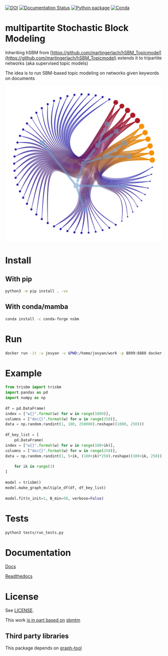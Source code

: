 [![DOI](https://zenodo.org/badge/DOI/10.TBA/TBA.svg)](https://doi.org/TBA)
[![Documentation Status](https://readthedocs.org/projects/trisbm/badge/?version=latest)](https://trisbm.readthedocs.io/en/latest/?badge=latest)
[![Python package](https://github.com/fvalle1/trisbm/actions/workflows/python-package.yml/badge.svg)](https://github.com/fvalle1/trisbm/actions/workflows/python-package.yml)
[![Conda](https://github.com/fvalle1/trisbm/actions/workflows/conda.yml/badge.svg)](https://github.com/fvalle1/trisbm/actions/workflows/conda.yml)

# multipartite Stochastic Block Modeling

Inheriting hSBM from [https://github.com/martingerlach/hSBM_Topicmodel](https://github.com/martingerlach/hSBM_Topicmodel) extends it to tripartite networks (aka supervised topic models)

The idea is to run SBM-based topic modeling on networks given keywords on documents

![network](network.png)

# Install
## With pip
```bash
python3 -m pip install . -vv
```


## With conda/mamba

```bash
conda install -c conda-forge nsbm
```

# Run

```bash
docker run -it -u jovyan -v $PWD:/home/jovyan/work -p 8899:8888 docker.pkg.github.com/fvalle1/trisbm/trisbm:latest
```

# Example
```python
from trisbm import trisbm
import pandas as pd
import numpy as np

df = pd.DataFrame(
index = ["w{}".format(w) for w in range(1000)],
columns = ["doc{}".format(w) for w in range(250)],
data = np.random.randint(1, 100, 250000).reshape((1000, 250)))

df_key_list = [
    pd.DataFrame(
index = ["w{}".format(w) for w in range(100+ik)],
columns = ["doc{}".format(w) for w in range(250)],
data = np.random.randint(1, 5+ik, (100+ik)*250).reshape((100+ik, 250)))
    
    for ik in range(3)
]

model = trisbm()
model.make_graph_multiple_df(df, df_key_list)

model.fit(n_init=1, B_min=50, verbose=False)
```

# Tests

```bash
python3 tests/run_tests.py
```

# Documentation

[Docs](https://fvalle1.github.io/trisbm/)

[Readthedocs](https://trisbm.readthedocs.io/en/latest/index.html)

# License

See [LICENSE](LICENSE).

This work [is in part based on](https://www.gnu.org/licenses/gpl-faq.en.html#WhyDoesTheGPLPermitUsersToPublishTheirModifiedVersions) [sbmtm](https://github.com/martingerlach/hSBM_Topicmodel)

## Third party libraries

This package depends on [graph-tool](https://graph-tool.skewed.de)
